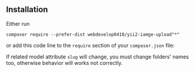 Installation
------------

Either run

```
composer require --prefer-dist webdevelop0418/yii2-iamge-upload"*"
```

or add this code line to the `require` section of your `composer.json` file:


If related model attribute `slug` will change, you must change folders' names too, otherwise behavior will works not correctly. 
